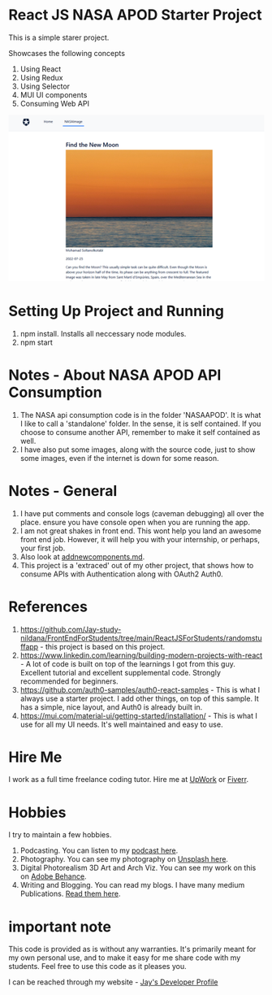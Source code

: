 # React JS NASA APOD Starter Project

This is a simple starer project.

Showcases the following concepts

1. Using React
1. Using Redux
1. Using Selector
1. MUI UI components
1. Consuming Web API

![image info](RandomStuffGeneratorReactApp.png)

# Setting Up Project and Running

1. npm install. Installs all neccessary node modules. 
1. npm start

# Notes - About NASA APOD API Consumption

1. The NASA api consumption code is in the folder 'NASAAPOD'. It is what I like to call a 'standalone' folder. In the sense, it is self contained. If you choose to consume another API, remember to make it self contained as well. 
1. I have also put some images, along with the source code, just to show some images, even if the internet is down for some reason.

# Notes - General

1. I have put comments and console logs (caveman debugging) all over the place. ensure you have console open when you are running the app. 
1. I am not great shakes in front end. This wont help you land an awesome front end job. However, it will help you with your internship, or perhaps, your first job. 
1. Also look at [addnewcomponents.md](addnewcomponents.md).
1. This project is a 'extraced' out of my other project, that shows how to consume APIs with Authentication along with OAuth2 Auth0.


# References

1. https://github.com/Jay-study-nildana/FrontEndForStudents/tree/main/ReactJSForStudents/randomstuffapp - this project is based on this project. 
1. https://www.linkedin.com/learning/building-modern-projects-with-react - A lot of code is built on top of the learnings I got from this guy. Excellent tutorial and excellent supplemental code. Strongly recommended for beginners.
1. https://github.com/auth0-samples/auth0-react-samples - This is what I always use a starter project. I add other things, on top of this sample. It has a simple, nice layout, and Auth0 is already built in.
1. https://mui.com/material-ui/getting-started/installation/ - This is what I use for all my UI needs. It's well maintained and easy to use.

# Hire Me

I work as a full time freelance coding tutor. Hire me at [UpWork](https://www.upwork.com/fl/vijayasimhabr) or [Fiverr](https://www.fiverr.com/jay_codeguy). 

# Hobbies

I try to maintain a few hobbies.

1. Podcasting. You can listen to my [podcast here](https://stories.thechalakas.com/listen-to-podcast/).
1. Photography. You can see my photography on [Unsplash here](https://unsplash.com/@jay_neeruhaaku).
1. Digital Photorealism 3D Art and Arch Viz. You can see my work on this on [Adobe Behance](https://www.behance.net/vijayasimhabr).
1. Writing and Blogging. You can read my blogs. I have many medium Publications. [Read them here](https://medium.com/@vijayasimhabr).

# important note 

This code is provided as is without any warranties. It's primarily meant for my own personal use, and to make it easy for me share code with my students. Feel free to use this code as it pleases you.

I can be reached through my website - [Jay's Developer Profile](https://jay-study-nildana.github.io/developerprofile)
